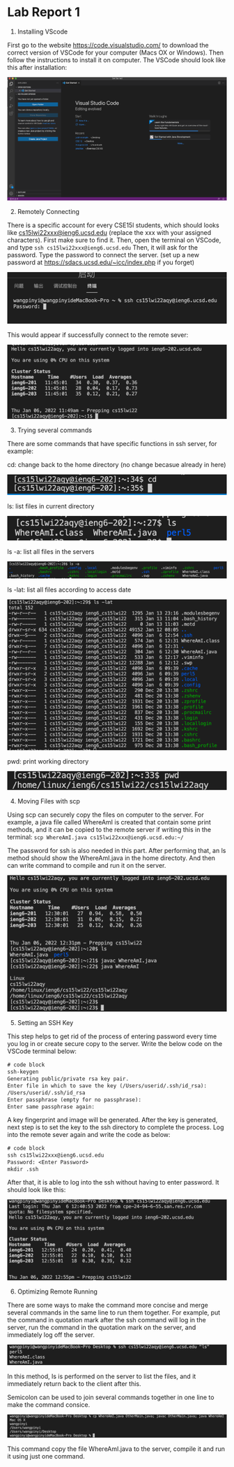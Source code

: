 # Lab Report 1
1) Installing VScode
>
First go to the website https://code.visualstudio.com/ to download the correct version of VSCode for your computer (Macs OX or Windows). Then follow the instructions to install it on computer. The VSCode should look like this after installation:

![Image1](VSCode.png)

2) Remotely Connecting
>
There is a specific account for every CSE15l students, which should looks like cs15lwi22xxx@ieng6.ucsd.edu (replace the xxx with your assigned characters). First make sure to find it. Then, open the terminal on VSCode, and type
`ssh cs15lwi22xxx@ieng6.ucsd.edu`
Then, it will ask for the password. Type the password to connect the server. (set up a new password at https://sdacs.ucsd.edu/~icc/index.php if you forget)

![Image2](ssh.png)

This would appear if successfully connect to the remote sever: 

![Image3](ssh2.png)

3) Trying several commands
>
There are some commands that have specific functions in ssh server, for example:

cd: change back to the home directory (no change becasue already in here)

![Image4](cd.png)

ls: list files in current directory

![Image5](ls.png)

ls -a: list all files in the servers

![Image6](lsa.png)

ls -lat: list all files according to access date

![Image7](lslat.png)

pwd: print working directory

![Image8](pwd.png)

4) Moving Files with scp
>
Using scp can securely copy the files on computer to the server. For example, a java file called WhereAmI is created that contain some print methods, and it can be copied to the remote server if writing this in the terminal:
`scp WhereAmI.java cs15lwi22xxx@ieng6.ucsd.edu:~/`

The password for ssh is also needed in this part.
After performing that, an ls method should show the WhereAmI.java in the home directoty. And then can write command to compile and run it on the server.

![Image9](scp.png)

5) Setting an SSH Key
>
This step helps to get rid of the process of entering password every time you log in or create secure copy to the server. Write the below code on the VSCode terminal below:

```
# code block
ssh-keygen
Generating public/private rsa key pair.
Enter file in which to save the key (/Users/userid/.ssh/id_rsa): /Users/userid/.ssh/id_rsa
Enter passphrase (empty for no passphrase): 
Enter same passphrase again: 
```

A key fingerprint and image will be generated. After the key is generated, next step is to set the key to the ssh directory to complete the process. Log into the remote sever again and write the code as below:

```
# code block
ssh cs15lwi22xxx@ieng6.ucsd.edu
Password: <Enter Password>
mkdir .ssh
```

After that, it is able to log into the ssh without having to enter password. It should look like this:

![Image10](keygen.png)

6) Optimizing Remote Running
>
There are some ways to make the command more concise and merge several commands in the same line to run them together. 
For example, put the command in quotation mark after the ssh command will log in the server, run the command in the quotation mark on the server, and immediately log off the server.

![Image10](orr1.png)

In this method, ls is performed on the server to list the files, and it immediately return back to the client after this.

Semicolon can be used to join several commands together in one line to make the command consice. 

![Image10](orr2.png)

This command copy the file WhereAmI.java to the server, compile it and run it using just one command. 